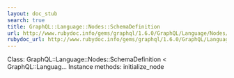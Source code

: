 ```yaml
---
layout: doc_stub
search: true
title: GraphQL::Language::Nodes::SchemaDefinition
url: http://www.rubydoc.info/gems/graphql/1.6.0/GraphQL/Language/Nodes/SchemaDefinition
rubydoc_url: http://www.rubydoc.info/gems/graphql/1.6.0/GraphQL/Language/Nodes/SchemaDefinition
---
```


Class: GraphQL::Language::Nodes::SchemaDefinition < GraphQL::Languag...
Instance methods:
initialize_node

